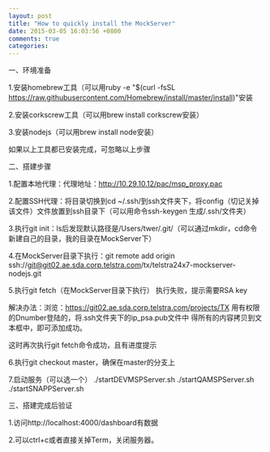 ```yaml
---
layout: post
title: "How to quickly install the MockServer"
date: 2015-03-05 16:03:56 +0800
comments: true
categories: 
---
```

一、环境准备

1.安装homebrew工具（可以用ruby -e "$(curl -fsSL https://raw.githubusercontent.com/Homebrew/install/master/install)"安装

2.安装corkscrew工具（可以用brew install corkscrew安装）

3.安装nodejs（可以用brew install node安装）

如果以上工具都已安装完成，可忽略以上步骤

二、搭建步骤

1.配置本地代理：代理地址：http://10.29.10.12/pac/msp_proxy.pac

2.配置SSH代理：将目录切换到cd ~/.ssh/到ssh文件夹下，将config（切记关掉该文件）文件放置到ssh目录下（可以用命令ssh-keygen 生成/.ssh/文件夹）

3.执行git init：ls后发现默认路径是/Users/twer/.git/（可以通过mkdir，cd命令新建自己的目录，我的目录在MockServer下）

4.在MockServer目录下执行：git remote add origin ssh://git@git02.ae.sda.corp.telstra.com/tx/telstra24x7-mockserver-nodejs.git

5.执行git fetch（在MockServer目录下执行）
执行失败，提示需要RSA key

解决办法：浏览：https://git02.ae.sda.corp.telstra.com/projects/TX
用有权限的Dnumber登陆的，将.ssh文件夹下的ip_psa.pub文件中
得所有的内容拷贝到文本框中，即可添加成功。

这时再次执行git fetch命令成功，且有进度提示

6.执行git checkout master，确保在master的分支上

7.启动服务（可以选一个）
./startDEVMSPServer.sh
./startQAMSPServer.sh
./startSNAPPServer.sh

三、搭建完成后验证

1.访问http://localhost:4000/dashboard有数据

2.可以ctrl+c或者直接关掉Term，关闭服务器。

